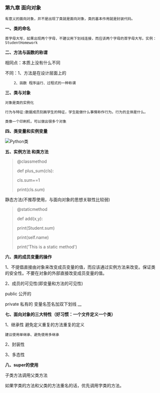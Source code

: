 ### 第九章 面向对象

	有意义的面向对象，并不是出现了类就是面向对象，类的基本作用就是封装代码。

**一、类的命名**

	首字母大写，如果出现两个字母，不建议用下划线连接，而应该两个字母的首字母大写。实例：StudentHomework

**二、方法与函数的称谓**

相同点：本质上没有什么不同

不同：1、方法是在设计层面上的

	    2、函数 程序运行、过程式的一种称谓

**三、类与对象**

	对象是类的实例化
	
	行为与特征:数据成员刻画学生的特征，学生能做什么事情称作行为。行为的主体是什么。
	
	类像一个印刷机，可以做出很多个对象

**四、类变量和实例变量**

![Python类](/Volumes/Docu/zhen/Notebook/python学习笔记/Python类.png)

**五、实例方法 和类方法**

> @classmethod
>
> def plus_sum(cls):
>
> 	cls.sum+=1
>	
> 	print(cls.sum)

静态方法(不推荐使用，与面向对象的思想关联性比较弱)

> @staticmethod
>
> def add(x,y):
>
> 	print(Student.sum)
>	
> 	print(self.name)
>	
> 	print('This is a static method')

**六、类的成员变量的操作**

1、不提倡直接由对象来改变成员变量的值，而应该通过实例方法来改变。保证类的安全性。不要在对象的外部直接改变成员变量的值。

2、成员的可见性(即变量和方法的可见性)

public 公开的

private 私有的 变量名签名加双下划线 __

**七、面向对象的三大特性（好习惯：一个文件定义一个类）**

1、继承性 避免定义重复的方法重复的定义

	建议使用单继承、避免使用多继承

2、封装性

3、多态性

**八、super的使用**

子类方法调用父类方法

如果字类的方法和父类的方法重名的话，优先调用字类的方法。